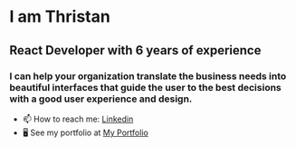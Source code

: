 <h1> I am Thristan </h1>

<h2> React Developer with 6 years of experience </h2>

<h3>
  I can help your organization translate the business needs into beautiful interfaces
that guide the user to the best decisions with a good user experience and design.
</h3>

* 📫 How to reach me: <a href="https://www.linkedin.com/in/thristan-gabriel-deretti/" target="_blank">Linkedin</a>
* 🖥️  See my portfolio at <a href="https://thristan-9.github.io/Portfolio/" target="_blank">My Portfolio</a>


